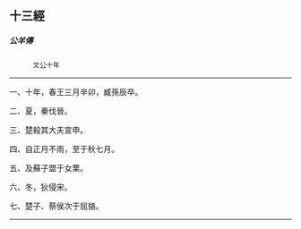 

## 十三經

##### 公羊傳
　　　`文公十年`

* * *

一、十年，春王三月辛卯，臧孫辰卒。

二、夏，秦伐晉。

三、楚殺其大夫宣申。

四、自正月不雨，至于秋七月。

五、及蘇子盟于女栗。

六、冬，狄侵宋。

七、楚子、蔡侯次于屈貉。

* * *

